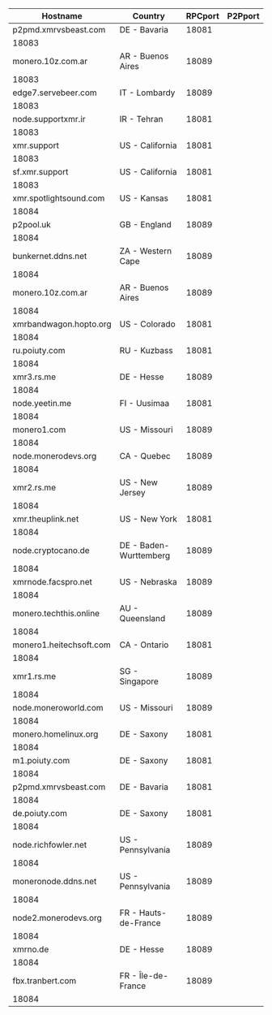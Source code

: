 Hostname | Country | RPCport | P2Pport
--- | --- | --- | ---
p2pmd.xmrvsbeast.com | DE - Bavaria | 18081
 | 18083
monero.10z.com.ar | AR - Buenos Aires | 18089
 | 18083
edge7.servebeer.com | IT - Lombardy | 18089
 | 18083
node.supportxmr.ir | IR - Tehran | 18081
 | 18083
xmr.support | US - California | 18081
 | 18083
sf.xmr.support | US - California | 18081
 | 18083
xmr.spotlightsound.com | US - Kansas | 18081
 | 18084
p2pool.uk | GB - England | 18089
 | 18084
bunkernet.ddns.net | ZA - Western Cape | 18089
 | 18084
monero.10z.com.ar | AR - Buenos Aires | 18089
 | 18084
xmrbandwagon.hopto.org | US - Colorado | 18081
 | 18084
ru.poiuty.com | RU - Kuzbass | 18081
 | 18084
xmr3.rs.me | DE - Hesse | 18089
 | 18084
node.yeetin.me | FI - Uusimaa | 18081
 | 18084
monero1.com | US - Missouri | 18089
 | 18084
node.monerodevs.org | CA - Quebec | 18089
 | 18084
xmr2.rs.me | US - New Jersey | 18089
 | 18084
xmr.theuplink.net | US - New York | 18081
 | 18084
node.cryptocano.de | DE - Baden-Wurttemberg | 18089
 | 18084
xmrnode.facspro.net | US - Nebraska | 18089
 | 18084
monero.techthis.online | AU - Queensland | 18089
 | 18084
monero1.heitechsoft.com | CA - Ontario | 18081
 | 18084
xmr1.rs.me | SG - Singapore | 18089
 | 18084
node.moneroworld.com | US - Missouri | 18089
 | 18084
monero.homelinux.org | DE - Saxony | 18081
 | 18084
m1.poiuty.com | DE - Saxony | 18081
 | 18084
p2pmd.xmrvsbeast.com | DE - Bavaria | 18081
 | 18084
de.poiuty.com | DE - Saxony | 18081
 | 18084
node.richfowler.net | US - Pennsylvania | 18089
 | 18084
moneronode.ddns.net | US - Pennsylvania | 18089
 | 18084
node2.monerodevs.org | FR - Hauts-de-France | 18089
 | 18084
xmrno.de | DE - Hesse | 18089
 | 18084
fbx.tranbert.com | FR - Île-de-France | 18089
 | 18084
